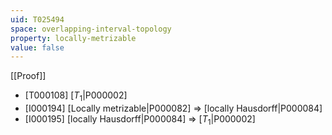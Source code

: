 ```yaml
---
uid: T025494
space: overlapping-interval-topology
property: locally-metrizable
value: false
---
```

[[Proof]]

* [T000108] [$T_1$|P000002]
* [I000194] [Locally metrizable|P000082] => [locally Hausdorff|P000084]
* [I000195] [locally Hausdorff|P000084] => [$T_1$|P000002]


